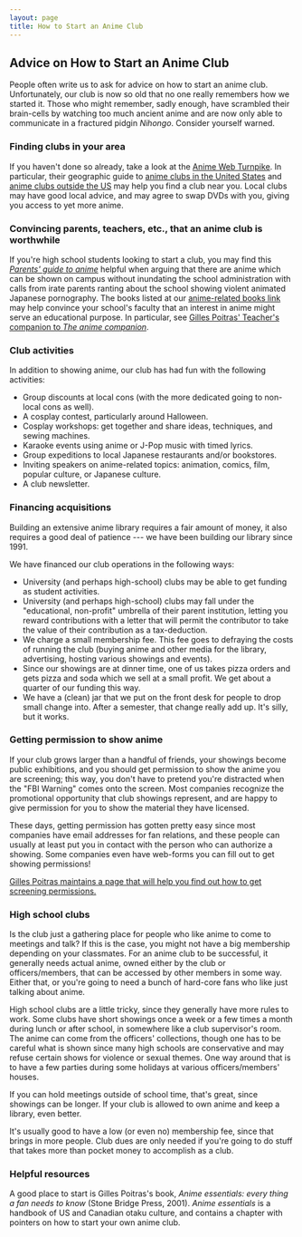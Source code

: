 ```yaml
---
layout: page
title: How to Start an Anime Club
---
```


Advice on How to Start an Anime Club 
------------------------------------

People often write us to ask for advice on how to start an anime club.
Unfortunately, our club is now so old that no one really remembers how
we started it. Those who might remember, sadly enough, have scrambled
their brain-cells by watching too much ancient anime and are now only
able to communicate in a fractured pidgin *Nihongo*. Consider yourself
warned.

### Finding clubs in your area 

If you haven't done so already, take a look at the [Anime Web
Turnpike](http://www.anipike.com). In particular, their geographic guide
to [anime clubs in the United
States](http://anipike.com/index.php?env=-inlink/index:m111-1-1-3-s&reset=1%22)
and [anime clubs outside the
US](http://anipike.com/index.php?env=-inlink/index:m112-1-1-3-s) may
help you find a club near you. Local clubs may have good local advice,
and may agree to swap DVDs with you, giving you access to yet more
anime.

### Convincing parents, teachers, etc., that an anime club is worthwhile 

If you're high school students looking to start a club, you may find
this [*Parents' guide to anime*](http://www.abcb.com/parents/) helpful
when arguing that there are anime which can be shown on campus without
inundating the school administration with calls from irate parents
ranting about the school showing violent animated Japanese pornography.
The books listed at our [anime-related books
link](http://library.mit.edu/F/SY9LQT4G1URB1X9P1CA3XVKXFIBEKHNLUYP52D7T4FHGJ1AEMR-31936?func=find-a&find_code=WRD&request=anime&request_op=OR&find_code=WRD&request=manga&request_op=AND&find_code=WRD&request=&adjacent=N&filter_code_2=WYR&filter_request_2=&local_base=MIT01PUB&filter_code_4=WLB&filter_request_4=&filter_code_3=WYR&filter_request_3=&filter_code_1=WLG&filter_request_1=&filter_code_5=WCL&filter_request_5=&Search=Search)
may help convince your school's faculty that an interest in anime might
serve an educational purpose. In particular, see [Gilles Poitras'
Teacher's companion to *The anime
companion*](http://www.koyagi.com/teachers.html).

### Club activities 

In addition to showing anime, our club has had fun with the following
activities:

-   Group discounts at local cons (with the more dedicated going to
    non-local cons as well).
-   A cosplay contest, particularly around Halloween.
-   Cosplay workshops: get together and share ideas, techniques, and
    sewing machines.
-   Karaoke events using anime or J-Pop music with timed lyrics.
-   Group expeditions to local Japanese restaurants and/or bookstores.
-   Inviting speakers on anime-related topics: animation, comics, film,
    popular culture, or Japanese culture.
-   A club newsletter.

### Financing acquisitions 

Building an extensive anime library requires a fair amount of money, it
also requires a good deal of patience --- we have been building our
library since 1991.

We have financed our club operations in the following ways:

-   University (and perhaps high-school) clubs may be able to get
    funding as student activities.
-   University (and perhaps high-school) clubs may fall under the
    "educational, non-profit" umbrella of their parent institution,
    letting you reward contributions with a letter that will permit the
    contributor to take the value of their contribution as a
    tax-deduction.
-   We charge a small membership fee. This fee goes to defraying the
    costs of running the club (buying anime and other media for the
    library, advertising, hosting various showings and events).
-   Since our showings are at dinner time, one of us takes pizza orders
    and gets pizza and soda which we sell at a small profit. We get
    about a quarter of our funding this way.
-   We have a (clean) jar that we put on the front desk for people to
    drop small change into. After a semester, that change really add up.
    It's silly, but it works.

### Getting permission to show anime 

If your club grows larger than a handful of friends, your showings
become public exhibitions, and you should get permission to show the
anime you are screening; this way, you don't have to pretend you're
distracted when the "FBI Warning" comes onto the screen. Most companies
recognize the promotional opportunity that club showings represent, and
are happy to give permission for you to show the material they have
licensed.

These days, getting permission has gotten pretty easy since most
companies have email addresses for fan relations, and these people can
usually at least put you in contact with the person who can authorize a
showing. Some companies even have web-forms you can fill out to get
showing permissions!

[Gilles Poitras maintains a page that will help you find out how to get
screening permissions.](http://www.koyagi.com/showpermissions.html)

### High school clubs 

Is the club just a gathering place for people who like anime to come to
meetings and talk? If this is the case, you might not have a big
membership depending on your classmates. For an anime club to be
successful, it generally needs actual anime, owned either by the club or
officers/members, that can be accessed by other members in some way.
Either that, or you're going to need a bunch of hard-core fans who like
just talking about anime.

High school clubs are a little tricky, since they generally have more
rules to work. Some clubs have short showings once a week or a few times
a month during lunch or after school, in somewhere like a club
supervisor's room. The anime can come from the officers' collections,
though one has to be careful what is shown since many high schools are
conservative and may refuse certain shows for violence or sexual themes.
One way around that is to have a few parties during some holidays at
various officers/members' houses.

If you can hold meetings outside of school time, that's great, since
showings can be longer. If your club is allowed to own anime and keep a
library, even better.

It's usually good to have a low (or even no) membership fee, since that
brings in more people. Club dues are only needed if you're going to do
stuff that takes more than pocket money to accomplish as a club.

### Helpful resources 

A good place to start is Gilles Poitras's book, *Anime essentials: every
thing a fan needs to know* (Stone Bridge Press, 2001). *Anime
essentials* is a handbook of US and Canadian otaku culture, and contains
a chapter with pointers on how to start your own anime club.
